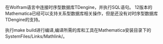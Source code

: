 在Wolfram语言中连接时序型数据库TDengine，并执行SQL语句。 
12版本的Mathematica已经可以支持关系型数据库相关操作，但是还没有对时序型数据库TDengine的支持。 

执行make build进行编译,编译所需的库和工具在Mathematica安装目录下的SystemFiles/Links/Mathlink/。
